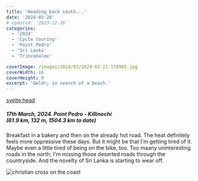 ```yaml
---
title: 'Heading back south...'
date: '2024-03-28'
# updated: '2023-12-16'
categories:
  - '2024'
  - 'Cycle touring'
  - 'Point Pedro'
  - 'Sri Lanka'
  - 'Trincomalee'

coverImage: /images/2024/03/2024-03-21-170905.jpg
coverWidth: 16
coverHeight: 9
excerpt: '&mldr; in search of a beach.'
---
```


<script>
	import Callout from '$lib/components/Callout.svelte'
  import Img from '$lib/components/Img.svelte'
</script>

<svelte:head>

<title>2024 Sri Lanka</title>
</svelte:head>

<section class="card">
<h5>
  	17th March, 2024.
  	Point Pedro - Killinochi<br/>
    (61.9 km, 132 m, 1504.3 km to date)
</h5>

<p>Breakfast in a bakery and then on the already hot road. The heat definitely feels more oppressive these days. But it might be that I'm getting tired of it. Maybe even a little tired of being on the bike, too. Too maany uninteresting roads in the north; I'm missing those deserted roads through the countryside. And the novelty of Sri Lanka is starting to wear off.</p>

<Img
  src="/images/2024/03/2024-03-22-114318.jpg"
  alt="christian cross on the coast"
/>

</section>
